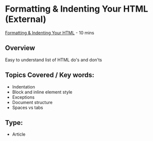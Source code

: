 # Formatting & Indenting Your HTML (External)
[Formatting & Indenting Your HTML](http://www.granneman.com/webdev/coding/formatting-and-indenting-your-html/) - 10 mins

## Overview
Easy to understand list of HTML do's and don'ts

## Topics Covered / Key words:
- Indentation
- Block and inline element style
- Exceptions
- Document structure
- Spaces vs tabs

## Type:
- Article

